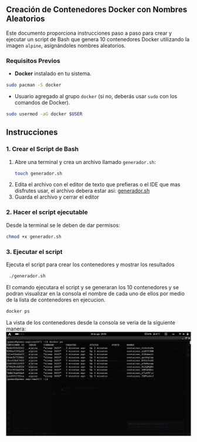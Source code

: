 ## Creación de Contenedores Docker con Nombres Aleatorios

Este documento proporciona instrucciones paso a paso para crear y ejecutar un script de Bash que genera 10 contenedores Docker utilizando la imagen `alpine`, asignándoles nombres aleatorios.

### Requisitos Previos

- **Docker** instalado en tu sistema.
```bash
sudo pacman -S docker
```
- Usuario agregado al grupo `docker` (si no, deberás usar `sudo` con los comandos de Docker).
```bash
sudo usermod -aG docker $USER
```

## Instrucciones
### 1. Crear el Script de Bash

1. Abre una terminal y crea un archivo llamado `generador.sh`:
   ```bash
   touch generador.sh
   ```
2. Edita el archivo con el editor de texto que prefieras o el IDE que mas disfrutes usar, el archivo debera estar asi:
[generador.sh](https://github.com/allangomez72/SO1_2S2024_202005035/blob/main/Tarea2/generador.sh)
3. Guarda el archivo y cerrar el editor

### 2. Hacer el script ejecutable
Desde la terminal se le deben de dar permisos:
```bash
chmod +x generador.sh
```
### 3. Ejecutar el script
Ejecuta el script para crear los contenedores y mostrar los resultados
```bash
 ./generador.sh
```
El comando ejecutara el script y se generaran los 10 contenedores y se podran visualizar en la consola el nombre de cada uno de ellos por medio de la lista de contenedores en ejecucion.

```bash
docker ps
```

La vista de los contenedores desde la consola se veria de la siguiente manera:
![contenedores](Img/Contenedores2KittyTerminal.png )

